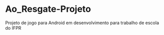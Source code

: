 # Ao_Resgate-Projeto
Projeto de jogo para Android em desenvolvimento para trabalho de escola do IFPR
